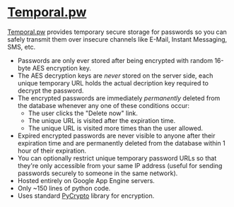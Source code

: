 # [Temporal.pw]

[Temporal.pw] provides temporary secure storage for passwords so you can safely transmit them over insecure channels like E-Mail, Instant Messaging, SMS, etc.
  - Passwords are only ever stored after being encrypted with random 16-byte AES encryption key.
  - The AES decryption keys are *never* stored on the server side, each unique temporary URL holds the actual decription key required to decrypt the password.
  - The encrypted passwords are immediately *permanently* deleted from the database whenever any one of these conditions occur:
    - The user clicks the "Delete now" link.
    - The unique URL is visited after the expiration time.
    - The unique URL is visited more times than the user allowed.
  - Expired encrypted passwords are never visible to anyone after their expiration time and are permanently deleted from the database within 1 hour of their expiration.
  - You can optionally restrict unique temporary password URLs so that they're only accessible from your same IP address (useful for sending passwords securely to someone in the same network).
  - Hosted entirely on Google App Engine servers.
  - Only ~150 lines of python code.
  - Uses standard [PyCrypto] library for encryption.


[Temporal.pw]: <https://temporal.pw/>
[PyCrypto]: https://www.dlitz.net/software/pycrypto/
